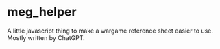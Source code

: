 # meg_helper
A little javascript thing to make a wargame reference sheet easier to use.  Mostly written by ChatGPT.
